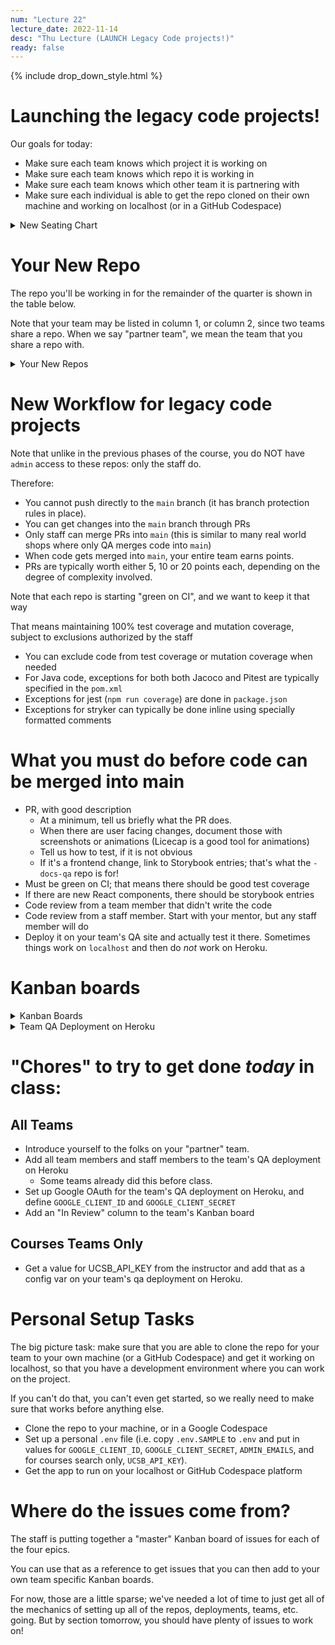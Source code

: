 ```yaml
---
num: "Lecture 22"
lecture_date: 2022-11-14
desc: "Thu Lecture (LAUNCH Legacy Code projects!)"
ready: false
---
```


{% include drop_down_style.html %}

# Launching the legacy code projects!

Our goals for today:

* Make sure each team knows which project it is working on
* Make sure each team knows which repo it is working in
* Make sure each team knows which other team it is partnering with
* Make sure each individual is able to get the repo cloned on their own machine and working on localhost (or in a GitHub Codespace)

<details>
<summary>
New Seating Chart
</summary>
![SH1431-F22-Legacy](https://user-images.githubusercontent.com/1119017/201814308-6d2f933c-64e6-4f79-be36-ef1a020f78da.png)
</details>


# Your New Repo

The repo you'll be working in for the remainder of the quarter is shown in the table below.  

Note that your team may be listed in column 1, or column 2, since two teams share a repo.  When we say "partner team", we mean the team that you share a repo with.



<details>
<summary>
Your New Repos
</summary>


| Team      | Team      | Repo                                                   | Docs | Docs-qa |
|-----------|-----------|--------------------------------------------------------|------|---------|
| f22-5pm-1 | f22-5pm-2 | <https://github.com/ucsb-cs156-f22/f22-5pm-courses>    | [docs](https://ucsb-cs156-f22.github.io/f22-5pm-courses-docs) | [docs-qa](https://ucsb-cs156-f22.github.io/f22-5pm-courses-docs-qa) |
| f22-5pm-3 | f22-5pm-4 | <https://github.com/ucsb-cs156-f22/f22-5pm-happycows>  | [docs](https://ucsb-cs156-f22.github.io/f22-5pm-happycows-docs) | [docs-qa](https://ucsb-cs156-f22.github.io/f22-5pm-happycows-docs-qa) |
| f22-6pm-1 | f22-6pm-2 | <https://github.com/ucsb-cs156-f22/f22-6pm-courses>    | [docs](https://ucsb-cs156-f22.github.io/f22-6pm-courses-docs) | [docs-qa](https://ucsb-cs156-f22.github.io/f22-6pm-courses-docs-qa) |
| f22-6pm-3 | f22-6pm-4 | <https://github.com/ucsb-cs156-f22/f22-6pm-happycows>  | [docs](https://ucsb-cs156-f22.github.io/f22-6pm-happycows-docs) | [docs-qa](https://ucsb-cs156-f22.github.io/f22-6pm-happycows-docs-qa) |
| f22-7pm-1 | f22-7pm-2 | <https://github.com/ucsb-cs156-f22/f22-7pm-courses>    | [docs](https://ucsb-cs156-f22.github.io/f22-7pm-courses-docs) | [docs-qa](https://ucsb-cs156-f22.github.io/f22-7pm-courses-docs-qa) |
| f22-7pm-3 | f22-7pm-4 | <https://github.com/ucsb-cs156-f22/f22-7pm-happycows>  | [docs](https://ucsb-cs156-f22.github.io/f22-7pm-happycows-docs) | [docs-qa](https://ucsb-cs156-f22.github.io/f22-7pm-happycows-docs-qa) |
{:.table .table-sm .table-striped .table-bordered}

</details>

# New Workflow for legacy code projects 
 
Note that unlike in the previous phases of the course, you do NOT have `admin` access to these repos: only the staff do.

Therefore:
* You cannot push directly to the `main` branch (it has branch protection rules in place). 
* You can get changes into the `main` branch through PRs
* Only staff can merge PRs into `main` (this is similar to many real world shops where only QA merges code into `main`)
* When code gets merged into `main`, your entire team earns points.
* PRs are typically worth either 5, 10 or 20 points each, depending on the degree of complexity involved.

Note that each repo is starting "green on CI", and we want to keep it that way

That means maintaining 100% test coverage and mutation coverage, subject to exclusions authorized by the staff
- You can exclude code from test coverage or mutation coverage when needed
- For Java code, exceptions for both both Jacoco and Pitest are typically specified in the `pom.xml`
- Exceptions for jest (`npm run coverage`) are done in `package.json`
- Exceptions for stryker can typically be done inline using specially formatted comments
 

# What you must do before code can be merged into main
 
* PR, with good description
  - At a minimum, tell us briefly what the PR does.
  - When there are user facing changes, document those with screenshots or animations (Licecap is a good tool for animations)
  - Tell us how to test, if it is not obvious
  - If it's a frontend change, link to Storybook entries; that's what the `-docs-qa` repo is for!
* Must be green on CI; that means there should be good test coverage
* If there are new React components, there should be storybook entries
* Code review from a team member that didn't write the code
* Code review from a staff member.  Start with your mentor, but any staff member will do
* Deploy it on your team's QA site and actually test it there. Sometimes things work on `localhost` and then do *not* work on Heroku. 
 
 
# Kanban boards
 
<details>
<summary>
Kanban Boards
</summary>

Your team should have `admin` access to it's own Kanban board, and `read only` access to it's "partner" team's Kanban board.
 
Your Kanban board is empty now; we'll explain where you get your issues from shortly.
 
 
| Team      |  Kanban Board            |
|-----------|----------------------------------------------------------------|
| f22-5pm-1-courses | <https://github.com/orgs/ucsb-cs156-f22/projects/48>  |
| f22-5pm-2-courses | <https://github.com/orgs/ucsb-cs156-f22/projects/49>  |
| f22-5pm-3-happycows | <https://github.com/orgs/ucsb-cs156-f22/projects/54>  |
| f22-5pm-4-happycows | <https://github.com/orgs/ucsb-cs156-f22/projects/55>  |
| f22-6pm-1-courses | <https://github.com/orgs/ucsb-cs156-f22/projects/50>  |
| f22-6pm-2-courses | <https://github.com/orgs/ucsb-cs156-f22/projects/51>  |
| f22-6pm-3-happycows | <https://github.com/orgs/ucsb-cs156-f22/projects/56>  |
| f22-6pm-4-happycows | <https://github.com/orgs/ucsb-cs156-f22/projects/57>  |
| f22-7pm-1-courses | <https://github.com/orgs/ucsb-cs156-f22/projects/52>  |
| f22-7pm-2-courses | <https://github.com/orgs/ucsb-cs156-f22/projects/53>  |
| f22-7pm-3-happycows | <https://github.com/orgs/ucsb-cs156-f22/projects/58>  |
| f22-7pm-4-happycows | <https://github.com/orgs/ucsb-cs156-f22/projects/59>  |
{:.table .table-sm .table-striped .table-bordered}

 </details>

 
<details>
<summary>
Team QA Deployment on Heroku
</summary>

Each team has a QA deployment on Heroku.  Since you do not have admin access to the repos, we have set up these QA deployments for you.

Here are links to the QA deployments:

| Team | QA Deployment | 
|------|---------------|
| f22-5pm-1 | <https://f22-5pm-1-courses.herokuapp.com> |
| f22-5pm-2 | <https://f22-5pm-2-courses.herokuapp.com> |
| f22-5pm-3 | <https://f22-5pm-3-happycows.herokuapp.com> |
| f22-5pm-4 | <https://f22-5pm-4-happycows.herokuapp.com> |
| f22-6pm-1 | <https://f22-6pm-1-courses.herokuapp.com> |
| f22-6pm-2 | <https://f22-6pm-2-courses.herokuapp.com> |
| f22-6pm-3 | <https://f22-6pm-3-happycows.herokuapp.com> |
| f22-6pm-4 | <https://f22-6pm-4-happycows.herokuapp.com> |
| f22-7pm-1 | <https://f22-7pm-1-courses.herokuapp.com> |
| f22-7pm-2 | <https://f22-7pm-2-courses.herokuapp.com> |
| f22-7pm-3 | <https://f22-7pm-3-happycows.herokuapp.com> |
| f22-7pm-4 | <https://f22-7pm-4-happycows.herokuapp.com> |
{:.table .table-sm .table-striped .table-bordered}

</details>


# "Chores" to try to get done *today* in class:

## All Teams

* Introduce yourself to the folks on your "partner" team.
* Add all team members and staff members to the team's QA deployment on Heroku
  * Some teams already did this before class.
* Set up Google OAuth for the team's QA deployment on Heroku, and define `GOOGLE_CLIENT_ID` and `GOOGLE_CLIENT_SECRET`
* Add an "In Review" column to the team's Kanban board

## Courses Teams Only

* Get a value for UCSB_API_KEY from the instructor and add that as a config var on your team's qa deployment on Heroku.

# Personal Setup Tasks
 
The big picture task: make sure that you are able to clone the repo for your team to your own machine (or a GitHub Codespace) and get it working
on localhost, so that you have a development environment where you can work on the project.
 
If you can't do that, you can't even get started, so we really need to make sure that works before anything else.

* Clone the repo to your machine, or in a Google Codespace
* Set up a personal `.env` file (i.e. copy `.env.SAMPLE` to `.env` and put in values for `GOOGLE_CLIENT_ID`, `GOOGLE_CLIENT_SECRET`, `ADMIN_EMAILS`, and for courses search only, `UCSB_API_KEY`).
* Get the app to run on your localhost or GitHub Codespace platform

# Where do the issues come from?
 
The staff is putting together a "master" Kanban board of issues for each of the four epics.
 
You can use that as a reference to get issues that you can then add to your own team specific Kanban boards.
 
For now, those are a little sparse; we've needed a lot of time to just get all of the mechanics of setting up all of the repos, deployments, teams, etc. going.   But by section tomorrow, you should have plenty of issues to work on!
